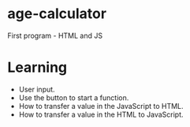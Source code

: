 # age-calculator
First program - HTML and JS


# Learning

* User input.
* Use the button to start a function.
* How to transfer a value in the JavaScript to HTML. 
* How to transfer a value in the HTML to JavaScript. 